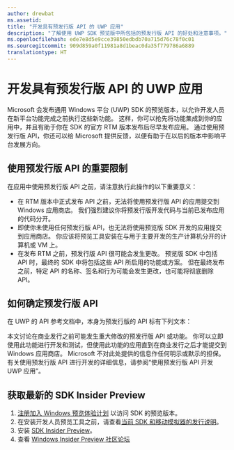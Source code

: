 ```yaml
---
author: drewbat
ms.assetid: 
title: "开发具有预发行版 API 的 UWP 应用"
description: "了解使用 UWP SDK 预览版中所包括的预发行版 API 的好处和注意事项。"
ms.openlocfilehash: ede7e8d5e9cce39850edbdb70a715d76c78f0c01
ms.sourcegitcommit: 909d859a0f11981a8d1beac0da35f779786a6889
translationtype: HT
---
```

# <a name="developing-uwp-apps-with-pre-release-apis"></a>开发具有预发行版 API 的 UWP 应用

Microsoft 会发布通用 Windows 平台 (UWP) SDK 的预览版本，以允许开发人员在新平台功能完成之前执行这些新功能。 这样，你可以抢先将功能集成到你的应用中，并且有助于你在 SDK 的官方 RTM 版本发布后尽早发布应用。 通过使用预发行版 API，你还可以给 Microsoft 提供反馈，以便有助于在以后的版本中影响平台发展方向。

## <a name="important-limitations-on-the-use-of-pre-release-apis"></a>使用预发行版 API 的重要限制
在应用中使用预发行版 API 之前，请注意执行此操作的以下重要意义： 
* 在 RTM 版本中正式发布 API 之前，无法将使用预发行版 API 的应用提交到 Windows 应用商店。 我们强烈建议你将预发行版开发代码与当前已发布应用的代码分开。 
* 即使你未使用任何预发行版 API，也无法将使用预览版 SDK 开发的应用提交到应用商店。 你应该将预览工具安装在与用于主要开发的生产计算机分开的计算机或 VM 上。 
* 在发布 RTM 之前，预发行版 API 很可能会发生更改。 预览版 SDK 中包括 API 时，最终的 SDK 中将包括这些 API 所启用的功能或方案。 但在最终发布之前，特定 API 的名称、签名和行为可能会发生更改，也可能将彻底删除 API。 

## <a name="how-to-identify-a-prerelease-api"></a>如何确定预发行版 API 
在 UWP 的 API 参考文档中，本身为预发行版的 API 标有下列文本： 

本文讨论在商业发行之前可能发生重大修改的预发行版 API 或功能。 你可以立即使用此功能进行开发和测试，但使用此功能的应用直到在商业发行之后才能提交到 Windows 应用商店。 Microsoft 不对此处提供的信息作任何明示或默示的担保。 有关使用预发行版 API 进行开发的详细信息，请参阅“使用预发行版 API 开发 UWP 应用”。 

## <a name="get-the-latest-sdk-insider-preview"></a>获取最新的 SDK Insider Preview 
1. [注册加入 Windows 预览体验计划](https://insider.windows.com/) 以访问 SDK 的预览版本。 
3. 在安装开发人员预览工具之前，请查看[当前 SDK 和移动模拟器的发行说明](http://go.microsoft.com/fwlink/?LinkId=829180)。
4. 安装 [SDK Insider Preview](https://www.microsoft.com/en-us/software-download/windowsinsiderpreviewSDK)。
5. 查看 [Windows Insider Preview 社区论坛](http://go.microsoft.com/fwlink/p/?LinkId=507620)
